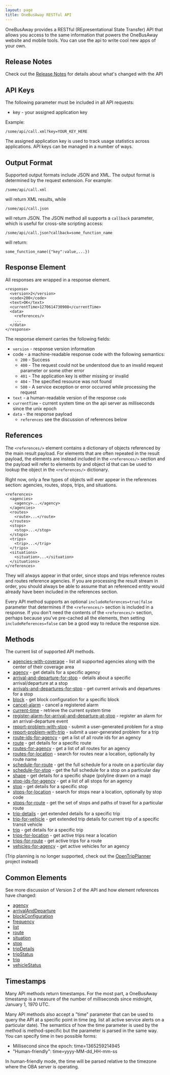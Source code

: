 ```yaml
---
layout: page
title: OneBusAway RESTful API
---
```


OneBusAway provides a RESTful (REpresentational State Transfer) API that allows you access to the same information that
powers the OneBusAway website and mobile tools.  You can use the api to write cool new apps of your own.

## Release Notes

Check out the [Release Notes](release-notes.html) for details about what's changed with the API

## API Keys

The following parameter must be included in all API requests:

  * key - your assigned application key

Example:

    /some/api/call.xml?key=YOUR_KEY_HERE

The assigned application key is used to track usage statistics across applications.  API keys can be managed in a number
of ways.

## Output Format

Supported output formats include JSON and XML.  The output format is determined by the request extension.  For example:

`/some/api/call.xml`

will return XML results, while

`/some/api/call.json`

will return JSON.  The JSON method all supports a `callback` parameter, which is useful for cross-site scripting access:

`/some/api/call.json?callback=some_function_name`

will return:

`some_function_name({"key":value,...})`

## Response Element

All responses are wrapped in a response element.

    <response>
      <version>2</version>
      <code>200</code>
      <text>OK</text>
      <currentTime>1270614730908</currentTime>
      <data>
        <references/>
        ...
      </data>
    </response>

The response element carries the following fields:

* `version` - response version information
* code - a machine-readable response code with the following semantics:
    * `200` - Success
    * `400` - The request could not be understood due to an invalid request parameter or some other error
    * `401` - The application key is either missing or invalid
    * `404` - The specified resource was not found
    * `500` - A service exception or error occurred while processing the request
* `text` - a human-readable version of the response `code`
* `currentTime` - current system time on the api server as milliseconds since the unix epoch
* `data` - the response payload
    * `references` see the discussion of references below

## References

The `<references/>` element contains a dictionary of objects referenced by the main result payload.  For elements that
are often repeated in the result payload, the elements are instead included in the `<references/>` section and the
payload will refer to elements by and object id that can be used to lookup the object in the `<references/>` dictionary.

Right now, only a few types of objects will ever appear in the references section: agencies, routes, stops, trips, and
situations.

    <references>
      <agencies>
        <agency>...</agency>
      </agencies>
      <routes>
        <route>...</route>
      </routes>
      <stops>
        <stop>...</stop>
      </stops>
      <trips>
        <trip>...</trip>
      </trips>
      <situations>
        <situation>...</situation>
      </situations>
    </references>

They will always appear in that order, since stops and trips reference routes and routes reference agencies.  If you
are processing the result stream in order, you should always be able to assume that an referenced entity would already
have been included in the references section.

Every API method supports an optional `includeReferences=true|false` parameter that determines if the `<references/>`
section is included in a response.  If you don't need the contents of the `<references/>` section, perhaps because
you've pre-cached all the elements, then setting `includeReferences=false` can be a good way to reduce the response
size.

## Methods

The current list of supported API methods.

* [agencies-with-coverage](/api/where/methods/agencies-with-coverage) - list all supported agencies along with the center of their coverage area
* [agency](/api/where/methods/agency) - get details for a specific agency
* [arrival-and-departure-for-stop](/api/where/methods/arrival-and-departure-for-stop) - details about a specific arrival/departure at a stop
* [arrivals-and-departures-for-stop](/api/where/methods/arrivals-and-departures-for-stop) - get current arrivals and departures for a stop
* [block](/api/where/methods/block) - get block configuration for a specific block
* [cancel-alarm](/api/where/methods/cancel-alarm) - cancel a registered alarm
* [current-time](/api/where/methods/current-time) - retrieve the current system time
* [register-alarm-for-arrival-and-departure-at-stop](/api/where/methods/register-alarm-for-arrival-and-departure-at-stop) - register an alarm for an arrival-departure event
* [report-problem-with-stop](/api/where/methods/report-problem-with-stop) - submit a user-generated problem for a stop
* [report-problem-with-trip](/api/where/methods/report-problem-with-trip) - submit a user-generated problem for a trip
* [route-ids-for-agency](/api/where/methods/route-ids-for-agency) - get a list of all route ids for an agency
* [route](/api/where/methods/route) - get details for a specific route
* [routes-for-agency](/api/where/methods/routes-for-agency) - get a list of all routes for an agency
* [routes-for-location](/api/where/methods/routes-for-location) - search for routes near a location, optionally by route name
* [schedule-for-route](/api/where/methods/schedule-for-route) - get the full schedule for a route on a particular day
* [schedule-for-stop](/api/where/methods/schedule-for-stop) - get the full schedule for a stop on a particular day
* [shape](/api/where/methods/shape) - get details for a specific shape (polyline drawn on a map)
* [stop-ids-for-agency](/api/where/methods/stop-ids-for-agency) - get a list of all stops for an agency
* [stop](/api/where/methods/stop) - get details for a specific stop
* [stops-for-location](/api/where/methods/stops-for-location) - search for stops near a location, optionally by stop code
* [stops-for-route](/api/where/methods/stops-for-route) - get the set of stops and paths of travel for a particular route
* [trip-details](/api/where/methods/trip-details) - get extended details for a specific trip
* [trip-for-vehicle](/api/where/methods/trip-for-vehicle) - get extended trip details for current trip of a specific transit vehicle
* [trip](/api/where/methods/trip) - get details for a specific trip
* [trips-for-location](/api/where/methods/trips-for-location) - get active trips near a location
* [trips-for-route](/api/where/methods/trips-for-route) - get active trips for a route
* [vehicles-for-agency](/api/where/methods/vehicles-for-agency) - get active vehicles for an agency

(Trip planning is no longer supported, check out the [OpenTripPlanner](http://www.opentripplanner.org/) project instead)

## Common Elements

See more discussion of Version 2 of the API and how element references have changed:

* [agency](/api/where/elements/agency)
* [arrivalAndDeparture](/api/where/elements/arrival-and-departure)
* [blockConfiguration](/api/where/elements/block-configuration)
* [frequency](/api/where/elements/frequency)
* [list](/api/where/elements/list-result)
* [route](/api/where/elements/route)
* [situation](/api/where/elements/situation)
* [stop](/api/where/elements/stop)
* [tripDetails](/api/where/elements/trip-details)
* [tripStatus](/api/where/elements/trip-status)
* [trip](/api/where/elements/trip)
* [vehicleStatus](/api/where/elements/vehicle-status)

## Timestamps

Many API methods return timestamps.  For the most part, a OneBusAway timestamp is a measure of the number of milliseconds
since midnight, January 1, 1970 UTC.

Many API methods also accept a "time" parameter that can be used to query the API at a specific point in time (eg. list all
active service alerts on a particular date).  The semantics of how the time parameter is used by the method is method-specific
but the parameter is parsed in the same way.  You can specify time in two possible forms:

* Millisecond since the epoch: time=1365259214945
* "Human-friendly": time=yyyy-MM-dd_HH-mm-ss

In human-friendly mode, the time will be parsed relative to the timezone where the OBA server is operating.
